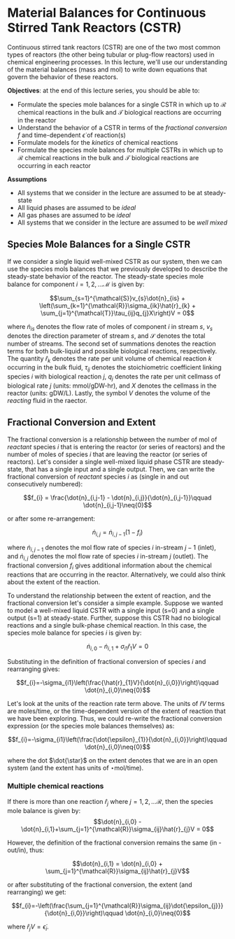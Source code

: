 # Material Balances for Continuous Stirred Tank Reactors (CSTR) 

Continuous stirred tank reactors (CSTR) are one of the two most common types of reactors (the other being tubular or plug-flow reactors) used in chemical engineering processes. In this lecture, we'll use our understanding of the material balances (mass and mol) to write down equations that govern the behavior of these reactors.  

__Objectives__: at the end of this lecture series, you should be able to:
* Formulate the species mole balances for a single CSTR in which up to ℛ chemical reactions in the bulk and $\mathcal{T}$ biological reactions are occurring in the reactor 
* Understand the behavior of a CSTR in terms of the _fractional conversion_ _f_ and time-dependent $\dot{\epsilon}$ of reaction(s)
* Formulate models for the _kinetics_ of chemical reactions
* Formulate the species mole balances for multiple CSTRs in which up to ℛ chemical reactions in the bulk and $\mathcal{T}$ biological reactions are occurring in each reactor

__Assumptions__
* All systems that we consider in the lecture are assumed to be at steady-state
* All liquid phases are assumed to be _ideal_
* All gas phases are assumed to be _ideal_
* All systems that we consider in the lecture are assumed to be _well mixed_

## Species Mole Balances for a Single CSTR
If we consider a single liquid well-mixed CSTR as our system, then we can use the species mols balances that we previously developed to describe the steady-state behavior of the reactor. The steady-state species mole balance for component $i=1,2,\dots\mathcal{M}$ is given by:

$$\sum_{s=1}^{\mathcal{S}}v_{s}\dot{n}_{is} + \left(\sum_{k=1}^{\mathcal{R}}\sigma_{ik}\hat{r}_{k} + \sum_{j=1}^{\mathcal{T}}\tau_{ij}q_{j}X\right)V = 0$$

where $\dot{n}_{is}$ denotes the flow rate of moles of component _i_ in stream _s_, 
$v_{s}$ denotes the direction parameter of stream _s_, and $\mathcal{S}$ denotes the total number of streams. 
The second set of summations denotes the reaction terms for both bulk-liquid and possible biological reactions, respectively. The quantity $\hat{r}_{k}$ denotes the rate per unit volume of chemical reaction _k_ occurring in the bulk fluid, $\tau_{ij}$ denotes the stoichiometric coefficient linking species _i_ with biological reaction _j_, $q_{j}$ denotes the rate per unit cellmass of biological rate _j_ (units: mmol/gDW-hr), and $X$ denotes the cellmass in the reactor (units: gDW/L). Lastly, the symbol $V$ denotes the volume of the _reacting_ fluid in the raector.

## Fractional Conversion and Extent
The fractional conversion is a relationship between the number of mol of _reactant_ species _i_ that is entering the reactor (or series of reactors) and the number of moles of species _i_ that are leaving the reactor (or series of reactors). Let's consider a single well-mixed liquid phase CSTR are steady-state, that has a single input and a single output. Then, we can write the fractional conversion of _reactant_ species _i_ as (single in and out consecutively numbered):

$$f_{i} = \frac{\dot{n}_{i,j-1} - \dot{n}_{i,j}}{\dot{n}_{i,j-1}}\qquad \dot{n}_{i,j-1}\neq{0}$$

or after some re-arrangement:

$$\dot{n}_{i,j} = \dot{n}_{i,j-1}\left(1-f_{i}\right)$$

where $\dot{n}_{i,j-1}$ denotes the mol flow rate of species _i_ in-stream $j-1$ (inlet), and $\dot{n}_{i,j}$ denotes the mol flow rate of species _i_ in-stream $j$ (outlet). The fractional conversion $f_{i}$ gives additional information about the chemical reactions that are occurring in the reactor. Alternatively, we could also think about the extent of the reaction. 

To understand the relationship between the extent of reaction, and the fractional conversion let's consider a simple example. Suppose we wanted to model a well-mixed liquid CSTR with a single input (s=0) and a single output (s=1) at steady-state.  Further, suppose this CSTR had no biological reactions and a single bulk-phase chemical reaction. In this case, the species mole balance for species _i_ is given by:

$$\dot{n}_{i,0} - \dot{n}_{i,1}+\sigma_{i1}\hat{r}_{1}V = 0$$

Substituting in the definition of fractional conversion of species _i_ and rearranging gives:

$$f_{i}=-\sigma_{i1}\left(\frac{\hat{r}_{1}V}{\dot{n}_{i,0}}\right)\qquad \dot{n}_{i,0}\neq{0}$$

Let's look at the units of the reaction rate term above. The units of $\hat{r}V$ terms are moles/time, or the time-dependent version of the extent of reaction that we have been exploring. Thus, we could re-write the fractional conversion expression (or the species mole balances themselves) as:

$$f_{i}=-\sigma_{i1}\left(\frac{\dot{\epsilon}_{1}}{\dot{n}_{i,0}}\right)\qquad \dot{n}_{i,0}\neq{0}$$

where the dot $\dot{\star}$ on the extent denotes that we are in an open system (and the extent has units of $\star$mol/time).

### Multiple chemical reactions
If there is more than one reaction $\hat{r}_{j}$ where $j=1,2,\dots\mathcal{R}$, then the species mole balance is given by:
$$\dot{n}_{i,0} - \dot{n}_{i,1}+\sum_{j=1}^{\mathcal{R}}\sigma_{ij}\hat{r}_{j}V = 0$$

However, the definition of the fractional conversion remains the same (in - out/in), thus:

$$\dot{n}_{i,1} = \dot{n}_{i,0} + \sum_{j=1}^{\mathcal{R}}\sigma_{ij}\hat{r}_{j}V$$

or after substituting of the fractional conversion, the extent (and rearranging) we get:

$$f_{i}=-\left(\frac{\sum_{j=1}^{\mathcal{R}}\sigma_{ij}\dot{\epsilon_{j}}}{\dot{n}_{i,0}}\right)\qquad \dot{n}_{i,0}\neq{0}$$

where $\hat{r}_{j}V=\dot{\epsilon}_{i}$.

